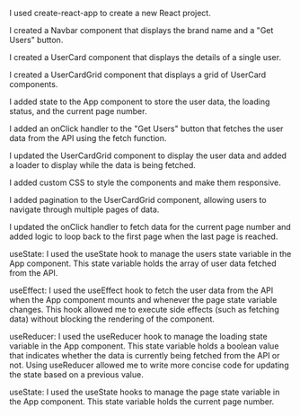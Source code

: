 I used create-react-app to create a new React project.

I created a Navbar component that displays the brand name and a "Get Users" button.

I created a UserCard component that displays the details of a single user.

I created a UserCardGrid component that displays a grid of UserCard components.

I added state to the App component to store the user data, the loading status, and the current page number.

I added an onClick handler to the "Get Users" button that fetches the user data from the API using the fetch function.

I updated the UserCardGrid component to display the user data and added a loader to display while the data is being fetched.

I added custom CSS to style the components and make them responsive.

I added pagination to the UserCardGrid component, allowing users to navigate through multiple pages of data.

I updated the onClick handler to fetch data for the current page number and added logic to loop back to the first page when the last page is reached.

useState: I used the useState hook to manage the users state variable in the App component. This state variable holds the array of user data fetched from the API.

useEffect: I used the useEffect hook to fetch the user data from the API when the App component mounts and whenever the page state variable changes. This hook allowed me to execute side effects (such as fetching data) without blocking the rendering of the component.

useReducer: I used the useReducer hook to manage the loading state variable in the App component. This state variable holds a boolean value that indicates whether the data is currently being fetched from the API or not. Using useReducer allowed me to write more concise code for updating the state based on a previous value.

useState: I used the useState hooks to manage the page state variable in the App component. This state variable holds the current page number.
